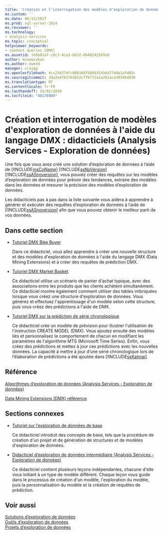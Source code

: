 ```yaml
---
title: 'Création et l’interrogation des modèles d’exploration de données avec DMX : didacticiels (Analysis Services - Exploration de données) | Microsoft Docs'
ms.custom: ''
ms.date: 06/13/2017
ms.prod: sql-server-2014
ms.reviewer: ''
ms.technology:
- analysis-services
ms.topic: conceptual
helpviewer_keywords:
- content queries [DMX]
ms.assetid: 145b81a7-c0c3-4ca3-bb32-0b482423b9a0
author: minewiskan
ms.author: owend
manager: craigg
ms.openlocfilehash: 4cc23d274fc086168f580031d9dd7f44b1afd05c
ms.sourcegitcommit: 3da2edf82763852cff6772a1a282ace3034b4936
ms.translationtype: MT
ms.contentlocale: fr-FR
ms.lasthandoff: 10/02/2018
ms.locfileid: "48176989"
---
```

# <a name="creating-and-querying-data-mining-models-with-dmx-tutorials-analysis-services---data-mining"></a>Création et interrogation de modèles d'exploration de données à l'aide du langage DMX : didacticiels (Analysis Services - Exploration de données)
  Une fois que vous avez créé une solution d’exploration de données à l’aide de [!INCLUDE[msCoName](../includes/msconame-md.md)] [!INCLUDE[ssNoVersion](../includes/ssnoversion-md.md)] [!INCLUDE[ssASnoversion](../includes/ssasnoversion-md.md)], vous pouvez créer des requêtes sur les modèles d’exploration de données pour prévoir des tendances, extraire des modèles dans les données et mesurer la précision des modèles d’exploration de données.  
  
 Les didacticiels pas à pas dans la liste suivante vous aidera à apprendre à générer et exécuter des requêtes d’exploration de données à l’aide de [!INCLUDE[ssASnoversion](../includes/ssasnoversion-md.md)] afin que vous pouvez obtenir le meilleur parti de vos données.  
  
## <a name="in-this-section"></a>Dans cette section  
  
-   [Tutoriel DMX Bike Buyer](../../2014/tutorials/bike-buyer-dmx-tutorial.md)  
  
     Dans ce didacticiel, vous allez apprendre à créer une nouvelle structure et des modèles d'exploration de données  à l'aide du langage DMX (Data Mining Extensions) et à créer des requêtes de prédiction DMX.  
  
-   [Tutoriel DMX Market Basket](../../2014/tutorials/market-basket-dmx-tutorial.md)  
  
     Ce didacticiel utilise un scénario de panier d'achat typique, avec des associations entre les produits que les clients achètent simultanément. Ce didacticiel montre également comment utiliser des tables imbriquées lorsque vous créez une structure d'exploration de données. Vous générez et effectuez l'apprentissage d'un modèle selon cette structure, puis vous créez des prédictions à l'aide de DMX.  
  
-   [Tutoriel DMX sur la prédiction de série chronologique](../../2014/tutorials/time-series-prediction-dmx-tutorial.md)  
  
     Ce didacticiel crée un modèle de prévision pour illustrer l'utilisation de l'instruction CREATE MODEL (DMX). Vous ajoutez ensuite des modèles liés et personnalisez le comportement de chacun en modifiant les paramètres de l'algorithme MTS (Microsoft Time Series). Enfin, vous créez des prédictions et mettez à jour ces prédictions avec les nouvelles données. La capacité à mettre à jour d’une série chronologique lors de l’élaboration de prédictions a été ajoutée dans [!INCLUDE[ssKatmai](../includes/sskatmai-md.md)].  
  
## <a name="reference"></a>Référence  
 [Algorithmes d’exploration de données &#40;Analysis Services - Exploration de données&#41;](../../2014/analysis-services/data-mining/data-mining-algorithms-analysis-services-data-mining.md)  
  
 [Data Mining Extensions &#40;DMX&#41; référence](/sql/dmx/data-mining-extensions-dmx-reference)  
  
## <a name="related-sections"></a>Sections connexes  
  
-   [Tutoriel sur l’exploration de données de base](../../2014/tutorials/basic-data-mining-tutorial.md)  
  
     Ce didacticiel introduit des concepts de base, tels que la procédure de création d'un projet et de génération de structures et de modèles d'exploration de données.  
  
-   [Didacticiel d’exploration de données intermédiaire &#40;Analysis Services - Exploration de données&#41;](../../2014/tutorials/intermediate-data-mining-tutorial-analysis-services-data-mining.md)  
  
     Ce didacticiel contient plusieurs leçons indépendantes, chacune d'elle vous initiant à un type de modèle différent. Chaque leçon vous guide dans le processus de création d'un modèle, l'exploration du modèle, puis la personnalisation du modèle et la création de requêtes de prédiction.  
  
## <a name="see-also"></a>Voir aussi  
 [Solutions d’exploration de données](../../2014/analysis-services/data-mining/data-mining-solutions.md)   
 [Outils d’exploration de données](../../2014/analysis-services/data-mining/data-mining-tools.md)   
 [Projets d’exploration de données](../../2014/analysis-services/data-mining/data-mining-projects.md)  
  
  
